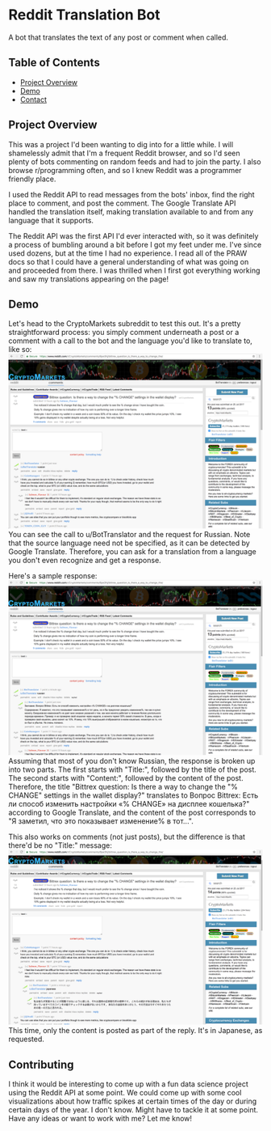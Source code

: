 # Reddit Translation Bot

A bot that translates the text of any post or comment when called.

## Table of Contents

- [Project Overview](#project-overview)
- [Demo](#demo)
- [Contact](#contact)

## Project Overview

This was a project I'd been wanting to dig into for a little while. I will shamelessly admit that I'm a frequent Reddit browser, and so I'd seen plenty of bots commenting on random feeds and had to join the party. I also browse r/programming often, and so I knew Reddit was a programmer friendly place. 

I used the Reddit API to read messages from the bots' inbox, find the right place to comment, and post the comment. The Google Translate API handled the translation itself, making translation available to and from any language that it supports.

The Reddit API was the first API I'd ever interacted with, so it was definitely a process of bumbling around a bit before I got my feet under me. I've since used dozens, but at the time I had no experience. I read all of the PRAW docs so that I could have a general understanding of what was going on and proceeded from there. I was thrilled when I first got everything working and saw my translations appearing on the page!

## Demo

Let's head to the CryptoMarkets subreddit to test this out. It's a pretty straightforward process: you simply comment underneath a post or a comment with a call to the bot and the language you'd like to translate to, like so:
![alt text](https://github.com/benhubsch/Reddit-Translation-Bot/blob/master/pics/reddit2.png "Comment")
You can see the call to u/BotTranslator and the request for Russian. Note that the source language need not be specified, as it can be detected by Google Translate. Therefore, you can ask for a translation from a language you don't even recognize and get a response.

Here's a sample response:
![alt text](https://github.com/benhubsch/Reddit-Translation-Bot/blob/master/pics/reddit3.png "Reply")
Assuming that most of you don't know Russian, the response is broken up into two parts. The first starts with "Title:", followed by the title of the post. The second starts with "Content:", followed by the content of the post. Therefore, the title "Bittrex question: Is there a way to change the "% CHANGE" settings in the wallet display?" translates to 
Вопрос Bittrex: Есть ли способ изменить настройки «% CHANGE» на дисплее кошелька?" according to Google Translate, and the content of the post corresponds to "Я заметил, что это показывает изменение% в тот...".

This also works on comments (not just posts), but the difference is that there'd be no "Title:" message:
![alt text](https://github.com/benhubsch/Reddit-Translation-Bot/blob/master/pics/comment.png "Comment Only")
This time, only the content is posted as part of the reply. It's in Japanese, as requested.

## Contributing

I think it would be interesting to come up with a fun data science project using the Reddit API at some point. We could come up with some cool visualizations about how traffic spikes at certain times of the day or during certain days of the year. I don't know. Might have to tackle it at some point. Have any ideas or want to work with me? Let me know!
